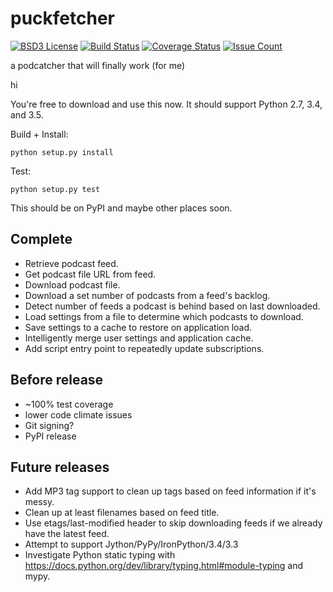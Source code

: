 # puckfetcher
[![BSD3 License](http://img.shields.io/badge/license-BSD3-brightgreen.svg)](https://tldrlegal.com/license/bsd-3-clause-license-%28revised%29)
[![Build Status](https://travis-ci.org/andrewmichaud/puckfetcher.svg?branch=master)](https://travis-ci.org/andrewmichaud/puckfetcher)
[![Coverage Status](https://coveralls.io/repos/andrewmichaud/puckfetcher/badge.svg?branch=master&service=github)](https://coveralls.io/github/andrewmichaud/puckfetcher?branch=master)
[![Issue Count](https://codeclimate.com/github/andrewmichaud/puckfetcher/badges/issue_count.svg)](https://codeclimate.com/github/andrewmichaud/puckfetcher)

a podcatcher that will finally work (for me)

hi

You're free to download and use this now. It should support Python 2.7, 3.4, and 3.5.

Build + Install:
```
python setup.py install
```

Test:
```
python setup.py test
```

This should be on PyPI and maybe other places soon.

## Complete

- Retrieve podcast feed.
- Get podcast file URL from feed.
- Download podcast file.
- Download a set number of podcasts from a feed's backlog.
- Detect number of feeds a podcast is behind based on last downloaded.
- Load settings from a file to determine which podcasts to download.
- Save settings to a cache to restore on application load.
- Intelligently merge user settings and application cache.
- Add script entry point to repeatedly update subscriptions.

## Before release
- ~100% test coverage
- lower code climate issues
- Git signing?
- PyPI release

## Future releases
- Add MP3 tag support to clean up tags based on feed information if it's messy.
- Clean up at least filenames based on feed title.
- Use etags/last-modified header to skip downloading feeds if we already have the latest feed.
- Attempt to support Jython/PyPy/IronPython/3.4/3.3
- Investigate Python static typing with https://docs.python.org/dev/library/typing.html#module-typing and mypy.

